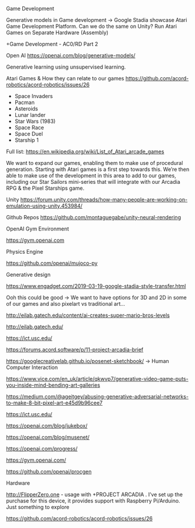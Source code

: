 Game Development 


Generative models in Game development → Google Stadia showcase
Atari Game Development Platform. Can we do the same on Unity?
Run Atari Games on Separate Hardware (Assembly)


+Game Development - AC0/RD Part 2 



Open AI
https://openai.com/blog/generative-models/


Generative learning using unsupervised learning.

Atari Games & How they can relate to our games
https://github.com/acord-robotics/acord-robotics/issues/26

- Space Invaders
- Pacman
- Asteroids
- Lunar lander
- Star Wars (1983)
- Space Race
- Space Duel
- Starship 1

Full list: 
https://en.wikipedia.org/wiki/List_of_Atari_arcade_games


We want to expand our games, enabling them to make use of procedural generation. Starting with Atari games is a first step towards this. We’re then able to make use of the development in this area to add to our games, including our Star Sailors mini-series that will integrate with our Arcadia RPG & the Pixel Starships game.


Unity
https://forum.unity.com/threads/how-many-people-are-working-on-emulation-using-unity.453984/

Github Repos
https://github.com/montaguegabe/unity-neural-rendering

OpenAI Gym Environment

https://gym.openai.com

Physics Engine

https://github.com/openai/mujoco-py



Generative design


https://www.engadget.com/2019-03-19-google-stadia-style-transfer.html


Ooh this could be good → We want to have options for 3D and 2D in some of our games and also pixelart vs traditional art…

http://eilab.gatech.edu/content/ai-creates-super-mario-bros-levels


http://eilab.gatech.edu/ 

https://ict.usc.edu/

https://forums.acord.software/p/11-project-arcadia-brief

https://googlecreativelab.github.io/posenet-sketchbook/ → Human Computer Interaction 


https://www.vice.com/en_uk/article/qkwvp7/generative-video-game-puts-you-inside-mind-bending-art-galleries




https://medium.com/@ageitgey/abusing-generative-adversarial-networks-to-make-8-bit-pixel-art-e45d9b96cee7



https://ict.usc.edu/ 


https://openai.com/blog/jukebox/



https://openai.com/blog/musenet/



https://openai.com/progress/ 


https://gym.openai.com/



https://github.com/openai/procgen



Hardware

http://FlipperZero.one - usage with +PROJECT ARCADIA . I’ve set up the purchase for this device, it provides support with Raspberry Pi/Arduino. Just something to explore 






https://github.com/acord-robotics/acord-robotics/issues/26
